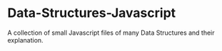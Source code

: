 # Data-Structures-Javascript
A collection of small Javascript files of many Data Structures and their explanation.
